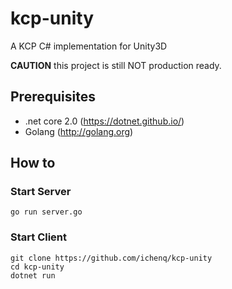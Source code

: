 # kcp-unity
A KCP C# implementation for Unity3D

**CAUTION** this project is still NOT production ready.

## Prerequisites

* .net core 2.0 (https://dotnet.github.io/)
* Golang (http://golang.org)

## How to 

### Start Server

```
go run server.go
```

### Start Client
```
git clone https://github.com/ichenq/kcp-unity
cd kcp-unity
dotnet run
```